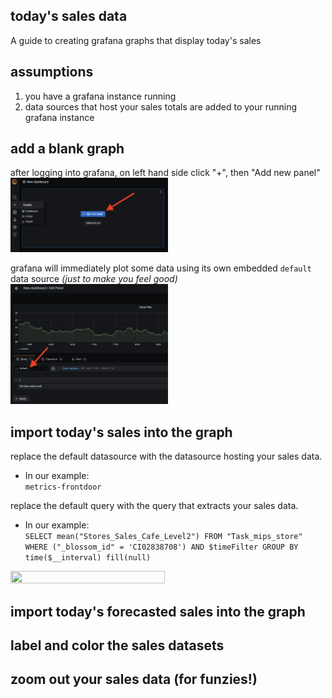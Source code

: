 ## today's sales data

A guide to creating grafana graphs that display today's sales

## assumptions

1)  you have a grafana instance running
2)  data sources that host your sales totals are added to your running grafana instance 

## add a blank graph

after logging into grafana, on left hand side click "+", then "Add new panel" 
<img src="/images/add-blank-graph.png" width=50% height=50%>

grafana will immediately plot some data using its own embedded `default` data source _(just to make you feel good)_
<img src="/images/default-datasource.png" width=50% height=50%>

## import today's sales into the graph

replace the default datasource with the datasource hosting your sales data. 

  - In our example:  
 ```metrics-frontdoor```


replace the default query with the query that extracts your sales data. 

  - In our example:  
 ```SELECT mean("Stores_Sales_Cafe_Level2") FROM "Task_mips_store" WHERE ("_blossom_id" = 'CI02838708') AND $timeFilter GROUP BY time($__interval) fill(null)```
<img src="/images/widgets.png" width=70% height=70%>


## import today's forecasted sales into the graph

## label and color the sales datasets

## zoom out your sales data (for funzies!) 

